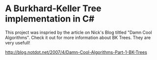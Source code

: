 A Burkhard-Keller Tree implementation in C#
==========================================

This project was inspried by the article 
on Nick's Blog tiltled "Damn Cool
Algorithms". Check it out for more 
information about BK Trees. They are very
usefull!

http://blog.notdot.net/2007/4/Damn-Cool-Algorithms-Part-1-BK-Trees